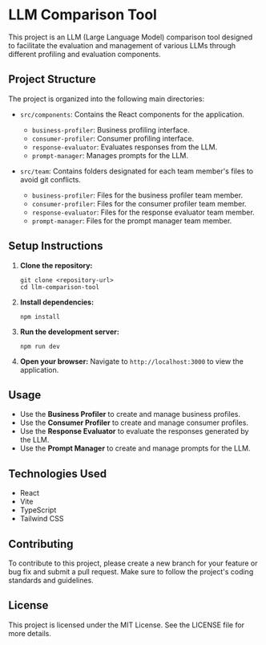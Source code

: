 # LLM Comparison Tool

This project is an LLM (Large Language Model) comparison tool designed to facilitate the evaluation and management of various LLMs through different profiling and evaluation components.

## Project Structure

The project is organized into the following main directories:

- `src/components`: Contains the React components for the application.
  - `business-profiler`: Business profiling interface.
  - `consumer-profiler`: Consumer profiling interface.
  - `response-evaluator`: Evaluates responses from the LLM.
  - `prompt-manager`: Manages prompts for the LLM.

- `src/team`: Contains folders designated for each team member's files to avoid git conflicts.
  - `business-profiler`: Files for the business profiler team member.
  - `consumer-profiler`: Files for the consumer profiler team member.
  - `response-evaluator`: Files for the response evaluator team member.
  - `prompt-manager`: Files for the prompt manager team member.

## Setup Instructions

1. **Clone the repository:**
   ```
   git clone <repository-url>
   cd llm-comparison-tool
   ```

2. **Install dependencies:**
   ```
   npm install
   ```

3. **Run the development server:**
   ```
   npm run dev
   ```

4. **Open your browser:**
   Navigate to `http://localhost:3000` to view the application.

## Usage

- Use the **Business Profiler** to create and manage business profiles.
- Use the **Consumer Profiler** to create and manage consumer profiles.
- Use the **Response Evaluator** to evaluate the responses generated by the LLM.
- Use the **Prompt Manager** to create and manage prompts for the LLM.

## Technologies Used

- React
- Vite
- TypeScript
- Tailwind CSS

## Contributing

To contribute to this project, please create a new branch for your feature or bug fix and submit a pull request. Make sure to follow the project's coding standards and guidelines.

## License

This project is licensed under the MIT License. See the LICENSE file for more details.
